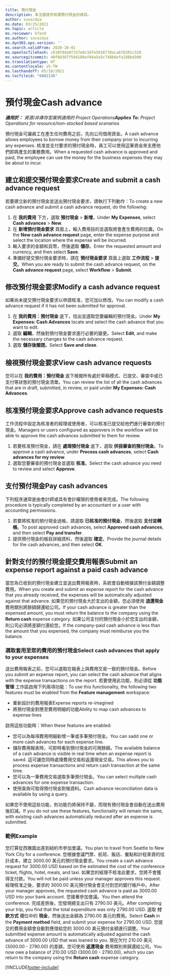 ```yaml
---
title: 預付現金
description: 本主題提供有關預付現金的資訊。
author: suvaidya
ms.date: 03/25/2021
ms.topic: article
ms.reviewer: kfend
ms.author: suvaidya
ms.dyn365.ops.version: ''
ms.search.validFrom: 2020-10-01
ms.openlocfilehash: c610fdda8f337e0c16fe5010770aca678201c328
ms.sourcegitcommit: 40f68387f594180af64a5e5c748b6efa188bd300
ms.translationtype: HT
ms.contentlocale: zh-TW
ms.lasthandoff: 05/10/2021
ms.locfileid: "6002136"
---
```

# <a name="cash-advance"></a><span data-ttu-id="f2963-103">預付現金</span><span class="sxs-lookup"><span data-stu-id="f2963-103">Cash advance</span></span>

<span data-ttu-id="f2963-104">_**適用於：** 資源/非庫存型案例適用的 Project Operations_</span><span class="sxs-lookup"><span data-stu-id="f2963-104">_**Applies To:** Project Operations for resource/non-stocked based scenarios_</span></span>

<span data-ttu-id="f2963-105">預付現金可讓員工在產生任何費用之前，先向公司借用資金。</span><span class="sxs-lookup"><span data-stu-id="f2963-105">A cash advance allows employees to borrow money from their company prior to incurring any expenses.</span></span> <span data-ttu-id="f2963-106">核准並支付要求的預付現金時，員工可以使用這筆資金來支應他們即將產生的業務費用。</span><span class="sxs-lookup"><span data-stu-id="f2963-106">When a requested cash advance is approved and paid, the employee can use the money for the business expenses they may be about to incur.</span></span> 

## <a name="create-and-submit-a-cash-advance-request"></a><span data-ttu-id="f2963-107">建立和提交預付現金要求</span><span class="sxs-lookup"><span data-stu-id="f2963-107">Create and submit a cash advance request</span></span>
<span data-ttu-id="f2963-108">若要建立新的預付現金並送出預付現金要求，請執行下列動作：</span><span class="sxs-lookup"><span data-stu-id="f2963-108">To create a new cash advance and submit a cash advance request, do the following:</span></span> 

1. <span data-ttu-id="f2963-109">在 **我的費用** 下方，選取 **預付現金** > **新增**。</span><span class="sxs-lookup"><span data-stu-id="f2963-109">Under **My Expenses**, select **Cash advances** > **New**.</span></span> 
2. <span data-ttu-id="f2963-110">在 **新增預付現金要求** 頁面上，輸入費用目的並選取將會產生費用的位置。</span><span class="sxs-lookup"><span data-stu-id="f2963-110">On the **New cash advance request** page, enter the expense purpose and select the location where the expense will be incurred.</span></span>
3. <span data-ttu-id="f2963-111">輸入要求的金額和貨幣，然後選取 **儲存**。</span><span class="sxs-lookup"><span data-stu-id="f2963-111">Enter the requested amount and currency, and then select **Save**.</span></span> 
4. <span data-ttu-id="f2963-112">準備好提交預付現金要求時，請在 **預付現金要求** 頁面上選取 **工作流程** > **提交**。</span><span class="sxs-lookup"><span data-stu-id="f2963-112">When you are ready to submit the cash advance request, on the **Cash advance request** page, select **Workflow** > **Submit**.</span></span>

## <a name="modify-a-cash-advance-request"></a><span data-ttu-id="f2963-113">修改預付現金要求</span><span class="sxs-lookup"><span data-stu-id="f2963-113">Modify a cash advance request</span></span>

<span data-ttu-id="f2963-114">如果尚未提交預付現金要求以申請核准，您可加以修改。</span><span class="sxs-lookup"><span data-stu-id="f2963-114">You can modify a cash advance request if it has not been submitted for approval.</span></span>

1. <span data-ttu-id="f2963-115">在 **我的費用：預付現金** 底下，找出並選取您要編輯的預付現金。</span><span class="sxs-lookup"><span data-stu-id="f2963-115">Under **My Expenses: Cash Advances** locate and select the cash advance that you want to edit.</span></span>
2. <span data-ttu-id="f2963-116">選取 **編輯**，然後對預付現金要求進行必要的變更。</span><span class="sxs-lookup"><span data-stu-id="f2963-116">Select **Edit**, and make the necessary changes to the cash advance request.</span></span> 
3. <span data-ttu-id="f2963-117">選取 **儲存後關閉**。</span><span class="sxs-lookup"><span data-stu-id="f2963-117">Select **Save and close**.</span></span>


## <a name="view-cash-advance-requests"></a><span data-ttu-id="f2963-118">檢視預付現金要求</span><span class="sxs-lookup"><span data-stu-id="f2963-118">View cash advance requests</span></span>
<span data-ttu-id="f2963-119">您可以在 **我的費用：預付現金** 底下檢閱所有處於草稿模式、已提交、審查中或已支付等狀態的預付現金清單。</span><span class="sxs-lookup"><span data-stu-id="f2963-119">You can review the list of all the cash advances that are in draft, submitted, in review, or paid under **My Expenses: Cash Advances**.</span></span> 

## <a name="approve-cash-advance-requests"></a><span data-ttu-id="f2963-120">核准預付現金要求</span><span class="sxs-lookup"><span data-stu-id="f2963-120">Approve cash advance requests</span></span>

<span data-ttu-id="f2963-121">工作流程中設定為核准者的經理或使用者，可以核准已提交給他們進行審查的預付現金。</span><span class="sxs-lookup"><span data-stu-id="f2963-121">Managers or users configured as approvers in the workflow will be able to approve the cash advances submitted to them for review.</span></span> 

1. <span data-ttu-id="f2963-122">若要核准預付現金，請在 **處理預付現金** 底下，選取 **供我審查的預付現金**。</span><span class="sxs-lookup"><span data-stu-id="f2963-122">To approve a cash advance, under **Process cash advances**, select **Cash advances for my review**.</span></span>
2. <span data-ttu-id="f2963-123">選取您要審查的預付現金並選取 **核准**。</span><span class="sxs-lookup"><span data-stu-id="f2963-123">Select the cash advance you need to review and select **Approve**.</span></span>  

## <a name="pay-cash-advances"></a><span data-ttu-id="f2963-124">支付預付現金</span><span class="sxs-lookup"><span data-stu-id="f2963-124">Pay cash advances</span></span> 
<span data-ttu-id="f2963-125">下列程序通常是由會計師或具有會計權限的使用者來完成。</span><span class="sxs-lookup"><span data-stu-id="f2963-125">The following procedure is typically completed by an accountant or a user with accounting permissions.</span></span>

1. <span data-ttu-id="f2963-126">若要將核准的預付現金過帳，請選取 **已核准的預付現金**，然後選取 **支付並轉帳**。</span><span class="sxs-lookup"><span data-stu-id="f2963-126">To post approved cash advances, select **Approved cash advances**, and then select **Pay and transfer**.</span></span>  
2. <span data-ttu-id="f2963-127">提供預付現金的帳目詳細資料，然後選取 **確定**。</span><span class="sxs-lookup"><span data-stu-id="f2963-127">Provide the journal details for the cash advances, and then select **OK**.</span></span> 

## <a name="submit-an-expense-report-against-a-paid-cash-advance"></a><span data-ttu-id="f2963-128">針對支付的預付現金提交費用報表</span><span class="sxs-lookup"><span data-stu-id="f2963-128">Submit an expense report against a paid cash advance</span></span> 

<span data-ttu-id="f2963-129">當您為已收到的預付現金建立並送出費用報表時，系統會自動根據該預付金額調整費用。</span><span class="sxs-lookup"><span data-stu-id="f2963-129">When you create and submit an expense report for the cash advance that you already received, the expenses will be automatically adjusted against that advance.</span></span> <span data-ttu-id="f2963-130">如果您的預付現金大於支出的金額，您必須使用 **退還現金** 費用類別將餘額歸還給公司。</span><span class="sxs-lookup"><span data-stu-id="f2963-130">If your cash advance is greater than the expensed amount, you must return the balance to the company using the **Return cash** expense category.</span></span> <span data-ttu-id="f2963-131">如果公司支付的預付現金小於您支出的金額，則公司必須將差額付還給您。</span><span class="sxs-lookup"><span data-stu-id="f2963-131">If the company-paid cash advance is less than the amount that you expensed, the company must reimburse you the balance.</span></span> 

### <a name="select-cash-advances-that-apply-to-your-expenses"></a><span data-ttu-id="f2963-132">選取套用至您的費用的預付現金</span><span class="sxs-lookup"><span data-stu-id="f2963-132">Select cash advances that apply to your expenses</span></span>
<span data-ttu-id="f2963-133">送出費用報表之前，您可以選取在報表上與費用交易一致的預付現金。</span><span class="sxs-lookup"><span data-stu-id="f2963-133">Before you submit an expense report, you can select the cash advance that aligns with the expense transactions on the report.</span></span> <span data-ttu-id="f2963-134">若要使用此功能，則必須從 **功能管理** 工作區啟用下列兩項功能：</span><span class="sxs-lookup"><span data-stu-id="f2963-134">To use this functionality, the following two features must be enabled from the **Feature management** workspace:</span></span>

  - <span data-ttu-id="f2963-135">重新設計的費用報表</span><span class="sxs-lookup"><span data-stu-id="f2963-135">Expense reports re-imagined</span></span>
  - <span data-ttu-id="f2963-136">將預付現金對應至費用明細的功能</span><span class="sxs-lookup"><span data-stu-id="f2963-136">Ability to map cash advances to expense lines</span></span>
 
 <span data-ttu-id="f2963-137">啟用這些功能時：</span><span class="sxs-lookup"><span data-stu-id="f2963-137">When these features are enabled:</span></span>
 
  - <span data-ttu-id="f2963-138">您可以為每項費用明細新增一筆或多筆預付現金。</span><span class="sxs-lookup"><span data-stu-id="f2963-138">You can sadd one or more cash advances for each expense line.</span></span>
  - <span data-ttu-id="f2963-139">儲存費用報表時，可即時看到預付現金的可用餘額。</span><span class="sxs-lookup"><span data-stu-id="f2963-139">The available balance of a cash advance is visible in real time when an expense report is saved.</span></span> <span data-ttu-id="f2963-140">這可讓您同時處理費用交易和返還現金交易。</span><span class="sxs-lookup"><span data-stu-id="f2963-140">This allows you to process expense transactions and return cash transaction at the same time.</span></span>
  - <span data-ttu-id="f2963-141">您可以為一筆費用交易選取多筆預付現金。</span><span class="sxs-lookup"><span data-stu-id="f2963-141">You can select multiple cash advances for one expense transaction.</span></span>
  - <span data-ttu-id="f2963-142">使用查詢可取得預付現金對帳資料。</span><span class="sxs-lookup"><span data-stu-id="f2963-142">Cash advance reconciliation data is available by using a query.</span></span> 
 
<span data-ttu-id="f2963-143">如果您不使用這些功能，則功能仍將保持不變，而現有預付現金會自動在送出費用後扣減。</span><span class="sxs-lookup"><span data-stu-id="f2963-143">If you do not use these features, functionality will remain the same, with existing cash advances automatically reduced after an expense is submitted.</span></span>

### <a name="example"></a><span data-ttu-id="f2963-144">範例</span><span class="sxs-lookup"><span data-stu-id="f2963-144">Example</span></span> 
<span data-ttu-id="f2963-145">您打算從西雅圖出差到紐約市參加會議。</span><span class="sxs-lookup"><span data-stu-id="f2963-145">You plan to travel from Seattle to New York City for a conference.</span></span> <span data-ttu-id="f2963-146">您根據會議門票、航班、飯店、餐點和計程車資的估計成本，建立 3000.00 美元的預付現金要求。</span><span class="sxs-lookup"><span data-stu-id="f2963-146">You create a cash advance request for 3000.00 USD based on the estimated the cost of the conference ticket, flights, hotel, meals, and taxi.</span></span> <span data-ttu-id="f2963-147">如果您的經理不核准此要求，您將不會獲得支付款。</span><span class="sxs-lookup"><span data-stu-id="f2963-147">You will not be paid unless your manager approves this request.</span></span> <span data-ttu-id="f2963-148">經理核准之後，要求的 3000.00 美元預付現金會支付到您的銀行帳戶中。</span><span class="sxs-lookup"><span data-stu-id="f2963-148">After your manager approves, the requested cash advance is paid as 3000.00 USD into your bank account.</span></span> <span data-ttu-id="f2963-149">您接著參加會議。</span><span class="sxs-lookup"><span data-stu-id="f2963-149">You then attend the conference.</span></span> <span data-ttu-id="f2963-150">完成差旅後，您發現總支出只有 2790.00 美元。</span><span class="sxs-lookup"><span data-stu-id="f2963-150">After completing your trip, you find that the total expenditure was only 2790.00 USD.</span></span> <span data-ttu-id="f2963-151">選取 **付款方式** 欄位中的 **現金**，然後送出金額為 2790.00 美元的費用。</span><span class="sxs-lookup"><span data-stu-id="f2963-151">Select **Cash** in the **Payment method** field, and submit your expense for 2790.00 USD.</span></span> <span data-ttu-id="f2963-152">您提交的費用金額會自動對應借給您的 3000.00 美元預付金額進行調整。</span><span class="sxs-lookup"><span data-stu-id="f2963-152">Your submitted expense amount is automatically adjusted against the cash advance of 3000.00 USD that was loaned to you.</span></span> <span data-ttu-id="f2963-153">現在欠付 210.00 美元 (3000.00 - 2790.00) 的差額，您可使用 **返還現金** 費用類別來歸還給公司。</span><span class="sxs-lookup"><span data-stu-id="f2963-153">You now owe a balance of 210.00 USD (3000.00 - 2790.00), which you can return to the company using the **Return cash** expense category.</span></span>



[!INCLUDE[footer-include](../includes/footer-banner.md)]
